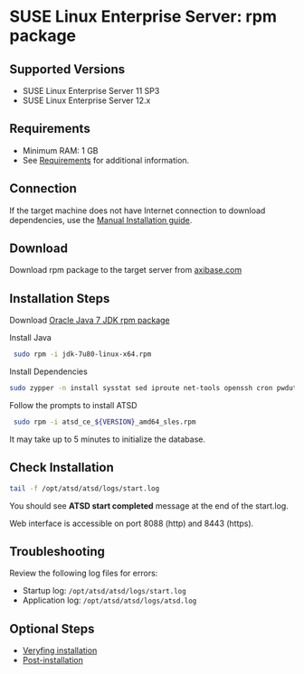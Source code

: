 # SUSE Linux Enterprise Server: rpm package

## Supported Versions

- SUSE Linux Enterprise Server 11 SP3
- SUSE Linux Enterprise Server 12.x

## Requirements

- Minimum RAM: 1 GB 
- See [Requirements](../administration/requirements.md "ATSD Requirements") for additional information.

## Connection

If the target machine does not have Internet connection to download
dependencies, use the [Manual Installation guide](https://axibase.com/products/axibase-time-series-database/download-atsd/atsd-installation-on-sles/manual-installation-on-sles/).

## Download

Download rpm package to the target server from [axibase.com](https://axibase.com/public/atsd_ce_rpm_sles_latest.htm)

## Installation Steps

Download [Oracle Java 7 JDK rpm package](http://www.oracle.com/technetwork/java/javase/downloads/jdk7-downloads-1880260.html)

Install Java

```sh
 sudo rpm -i jdk-7u80-linux-x64.rpm
```

Install Dependencies

```sh
sudo zypper -n install sysstat sed iproute net-tools openssh cron pwdutils
```

Follow the prompts to install ATSD

```sh
 sudo rpm -i atsd_ce_${VERSION}_amd64_sles.rpm                                  
```

It may take up to 5 minutes to initialize the database.

## Check Installation

```sh
tail -f /opt/atsd/atsd/logs/start.log                                   
```

You should see **ATSD start completed** message at the end of the start.log.

Web interface is accessible on port 8088 (http) and 8443 (https).

## Troubleshooting

Review the following log files for errors:

* Startup log: `/opt/atsd/atsd/logs/start.log`
* Application log: `/opt/atsd/atsd/logs/atsd.log`

## Optional Steps

- [Veryfing installation](veryfing-installation.md)
- [Post-installation](post-installation.md)

